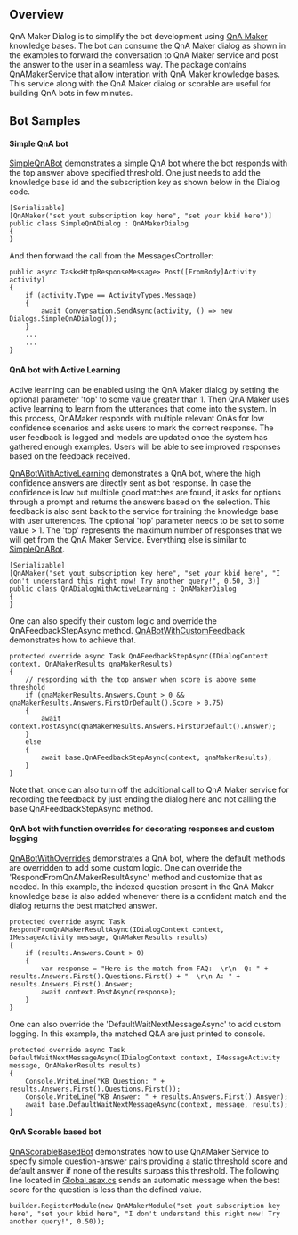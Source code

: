 ## Overview
QnA Maker Dialog is to simplify the bot development using [QnA Maker](https://qnamaker.ai/) knowledge bases. The bot can consume the QnA Maker dialog as shown in the examples to forward the conversation to QnA Maker service and post the answer to the user in a seamless way. The package contains QnAMakerService that allow interation with QnA Maker knowledge bases. This service along with the QnA Maker dialog or scorable are useful for building QnA bots in few minutes. 

## Bot Samples

#### Simple QnA bot
[SimpleQnABot](https://github.com/Microsoft/BotBuilder-CognitiveServices/tree/master/CSharp/Samples/QnAMaker/SimpleQnABot) demonstrates a simple QnA bot where the bot responds with the top answer above specified threshold. One just needs to add the knowledge base id and the subscription key as shown below in the Dialog code.
````
[Serializable]
[QnAMaker("set yout subscription key here", "set your kbid here")]
public class SimpleQnADialog : QnAMakerDialog
{
}
````
And then forward the call from the MessagesController:
````
public async Task<HttpResponseMessage> Post([FromBody]Activity activity)
{
	if (activity.Type == ActivityTypes.Message)
	{
		await Conversation.SendAsync(activity, () => new Dialogs.SimpleQnADialog());
	}
	...
	...
}
````

#### QnA bot with Active Learning
Active learning can be enabled using the QnA Maker dialog by setting the optional parameter 'top' to some value greater than 1. Then QnA Maker uses active learning to learn from the utterances that come into the system. In this process, QnAMaker responds with multiple relevant QnAs for low confidence scenarios and asks users to mark the correct response. The user feedback is logged and models are updated once the system has gathered enough examples. Users will be able to see improved responses based on the feedback received.

[QnABotWithActiveLearning](https://github.com/Microsoft/BotBuilder-CognitiveServices/tree/master/CSharp/Samples/QnAMaker/QnABotWithActiveLearning) demonstrates a QnA bot, where the high confidence answers are directly sent as bot response. In case the confidence is low but multiple good matches are found, it asks for options through a prompt and returns the answers based on the selection. This feedback is also sent back to the service for training the knowledge base with user utterences. The optional 'top' parameter needs to be set to some value > 1. The 'top' represents the maximum number of responses that we will get from the QnA Maker Service. Everything else is similar to [SimpleQnABot](https://github.com/Microsoft/BotBuilder-CognitiveServices/tree/master/CSharp/Samples/QnAMaker/SimpleQnABot).
````
[Serializable]
[QnAMaker("set yout subscription key here", "set your kbid here", "I don't understand this right now! Try another query!", 0.50, 3)]
public class QnADialogWithActiveLearning : QnAMakerDialog
{
}
````

One can also specify their custom logic and override the QnAFeedbackStepAsync method. [QnABotWithCustomFeedback](https://github.com/Microsoft/BotBuilder-CognitiveServices/tree/master/CSharp/Samples/QnAMaker/QnABotWithCustomFeedback) demonstrates how to achieve that. 

````
protected override async Task QnAFeedbackStepAsync(IDialogContext context, QnAMakerResults qnaMakerResults)
{
	// responding with the top answer when score is above some threshold
	if (qnaMakerResults.Answers.Count > 0 && qnaMakerResults.Answers.FirstOrDefault().Score > 0.75)
	{
		await context.PostAsync(qnaMakerResults.Answers.FirstOrDefault().Answer);
	}
	else
	{
		await base.QnAFeedbackStepAsync(context, qnaMakerResults);
	}
}
````
Note that, once can also turn off the additional call to QnA Maker service for recording the feedback by just ending the dialog here and not calling the base QnAFeedbackStepAsync method.

#### QnA bot with function overrides for decorating responses and custom logging
[QnABotWithOverrides](https://github.com/Microsoft/BotBuilder-CognitiveServices/tree/master/CSharp/Samples/QnAMaker/QnABotWithOverrides) demonstrates a QnA bot, where the default methods are overridden to add some custom logic. One can override the 'RespondFromQnAMakerResultAsync' method and customize that as needed. In this example, the indexed question present in the QnA Maker knowledge base is also added whenever there is a confident match and the dialog returns the best matched answer. 
````
protected override async Task RespondFromQnAMakerResultAsync(IDialogContext context, IMessageActivity message, QnAMakerResults results)
{
	if (results.Answers.Count > 0)
	{
		var response = "Here is the match from FAQ:  \r\n  Q: " + results.Answers.First().Questions.First() + "  \r\n A: " + results.Answers.First().Answer;
		await context.PostAsync(response);
	}
}
````

One can also override the 'DefaultWaitNextMessageAsync' to add custom logging. In this example, the matched Q&A are just printed to console.
````
protected override async Task DefaultWaitNextMessageAsync(IDialogContext context, IMessageActivity message, QnAMakerResults results)
{
	Console.WriteLine("KB Question: " + results.Answers.First().Questions.First());
	Console.WriteLine("KB Answer: " + results.Answers.First().Answer);
	await base.DefaultWaitNextMessageAsync(context, message, results);
}
````
#### QnA Scorable based bot
[QnAScorableBasedBot](https://github.com/Microsoft/BotBuilder-CognitiveServices/tree/master/CSharp/Samples/QnAMaker/QnAScorableBasedBot) demonstrates how to use QnAMaker Service to specify simple question-answer pairs providing a static threshold score and default answer if none of the results surpass this threshold.
The following line located in [Global.asax.cs](https://github.com/Microsoft/BotBuilder-CognitiveServices/blob/master/CSharp/Samples/QnAMaker/QnAScorableBasedBot/Global.asax.cs#L42) sends an automatic message when the best score for the question is less than the defined value.

````
builder.RegisterModule(new QnAMakerModule("set yout subscription key here", "set your kbid here", "I don't understand this right now! Try another query!", 0.50));
````
